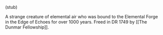 (stub)

A strange creature of elemental air who was bound to the Elemental Forge in the Edge of Echoes for over 1000 years. Freed in DR 1749 by [[The Dunmar Fellowship]]. 